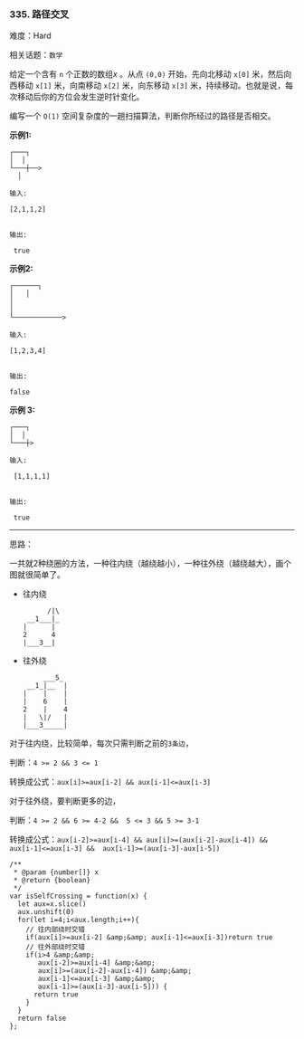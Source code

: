 ### 335. 路径交叉

难度：Hard

相关话题：`数学`

给定一个含有 `n` 个正数的数组*x* 。从点 `(0,0)` 开始，先向北移动 `x[0]` 米，然后向西移动 `x[1]` 米，向南移动 `x[2]` 米，向东移动 `x[3]` 米，持续移动。也就是说，每次移动后你的方位会发生逆时针变化。



编写一个 `O(1)` 空间复杂度的一趟扫描算法，判断你所经过的路径是否相交。







**示例1:** 



```
┌───┐
│  │
└───┼──>
  │

输入:

[2,1,1,2]


输出:

 true 
```


**示例2:** 



```
┌──────┐
│   │
│
│
└────────────>

输入:

[1,2,3,4]


输出:

false 
```


**示例 3:** 



```
┌───┐
│  │
└───┼>

输入:

 [1,1,1,1]


输出:

 true 
```



-----

思路：

一共就2种绕圈的方法，一种往内绕（越绕越小），一种往外绕（越绕越大），画个图就很简单了。

* 往内绕
     ```
           /|\     
      __1___|_
    |      |
    2      4
    |___3__|
    ```

* 往外绕
    ```
         ___5_
     __1_|__  |
    |    |    |
    |    6    |
    2    |    4
    |   \|/   |
    |___3_____|
    ```

对于往内绕，比较简单，每次只需判断之前的`3条边`，

判断：`4 >= 2 && 3 <= 1`

转换成公式：`aux[i]>=aux[i-2] && aux[i-1]<=aux[i-3]`

对于往外绕，要判断更多的边，

判断：`4 >= 2 && 6 >= 4-2 &&  5 <= 3 && 5 >= 3-1`

转换成公式：`aux[i-2]>=aux[i-4] && aux[i]>=(aux[i-2]-aux[i-4]) &&  aux[i-1]<=aux[i-3] &&  aux[i-1]>=(aux[i-3]-aux[i-5])`

```
/**
 * @param {number[]} x
 * @return {boolean}
 */
var isSelfCrossing = function(x) {
  let aux=x.slice()
  aux.unshift(0)
  for(let i=4;i<aux.length;i++){
    // 往内部绕时交错
    if(aux[i]>=aux[i-2] &amp;&amp; aux[i-1]<=aux[i-3])return true
    // 往外部绕时交错
    if(i>4 &amp;&amp; 
       aux[i-2]>=aux[i-4] &amp;&amp;
       aux[i]>=(aux[i-2]-aux[i-4]) &amp;&amp; 
       aux[i-1]<=aux[i-3] &amp;&amp; 
       aux[i-1]>=(aux[i-3]-aux[i-5])) {
      return true
    }
  }
  return false
};
```

